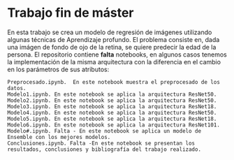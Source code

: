 # Trabajo fin de máster

En esta trabajo se crea un modelo de regresión de imágenes utilizando algunas técnicas de Aprendizaje profundo. El problema consiste en, dada una imágen de fondo de ojo de la retina, se quiere predecir la edad de la persona. El repositorio contiene **falta** notebooks, en algunos casos tenemos la implementación de la misma arquitectura con la diferencia en el cambio en los parámetros de sus atributos:
    
    Preprocesado.ipynb.  En este notebook muestra el preprocesado de los datos.
    Modelo1.ipynb. En este notebook se aplica la arquitectura ResNet50.
    Modelo2.ipynb. En este notebook se aplica la arquitectura ResNet50.
    Modelo3.ipynb. En este notebook se aplica la arquitectura ResNet18.
    Modelo4.ipynb. En este notebook se aplica la arquitectura ResNet50.
    Modelo5.ipynb. En este notebook se aplica la arquitectura ResNet18.
    Modelo6.ipynb. En este notebook se aplica la arquitectura ResNet101.
    Modelo#.ipynb. Falta - En este notebook se aplica un modelo de Ensemble con los mejores modelos.
    Conclusiones.ipynb. Falta -En este notebook se presentan los resultados, conclusiones y bibliografía del trabajo realizado.

